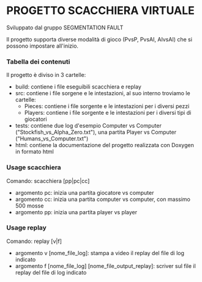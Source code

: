 # PROGETTO SCACCHIERA VIRTUALE
Sviluppato dal gruppo SEGMENTATION FAULT

Il progetto supporta diverse modalità di gioco (PvsP, PvsAI, AIvsAI) che si possono impostare all'inizio.

### Tabella dei contenuti
Il progetto è diviso in 3 cartelle:
- build: contiene i file eseguibili scacchiera e replay
- src: contiene i file sorgene e le intestazioni, al suo interno troviamo le cartelle:
    - Pieces: contiene i file sorgente e le intestazioni per i diversi pezzi
    - Players: contiene i file sorgente e le intestazioni per i diversi tipi di giocatori
- tests: contiene due log d'esempio Computer vs Computer ("Stockfish_vs_Alpha_Zero.txt"), una partita Player vs Computer ("Humans_vs_Computer.txt")
- html: contiene la documentazione del progetto realizzata con Doxygen in formato html

### Usage scacchiera
Comando: scacchiera [pp|pc|cc]
- argomento pc: inizia una partita giocatore vs computer
- argomento cc: inizia una partita computer vs computer, con massimo 500 mosse
- argomento pp: inizia una partita player vs player

### Usage replay
Comando: replay [v|f]
- argomento v [nome_file_log]: stampa a video il replay del file di log indicato
- argomento f [nome_file_log] [nome_file_output_replay]: scriver sul file il replay del file di log indicato
